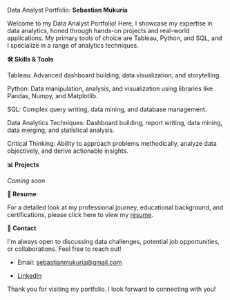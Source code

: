 Data Analyst Portfolio: **Sebastian Mukuria**

Welcome to my Data Analyst Portfolio! Here, I showcase my expertise in data analytics, honed through hands-on projects and real-world applications. My primary tools of choice are Tableau, Python, and SQL, and I specialize in a range of analytics techniques.

**🛠️ Skills & Tools**

Tableau: Advanced dashboard building, data visualization, and storytelling.

Python: Data manipulation, analysis, and visualization using libraries like Pandas, Numpy, and Matplotlib.

SQL: Complex query writing, data mining, and database management.

Data Analytics Techniques: Dashboard building, report writing, data mining, data merging, and statistical analysis.

Critical Thinking: Ability to approach problems methodically, analyze data objectively, and derive actionable insights.

**📊 Projects**

_Coming soon_

**📄 Resume**

For a detailed look at my professional journey, educational background, and certifications, please click here to view my [resume](https://drive.google.com/file/d/1htbkY9tyOEfEBFjWEeYLG0LmR4CH22ke/view?usp=sharing).

**📧 Contact**

I'm always open to discussing data challenges, potential job opportunities, or collaborations. Feel free to reach out!

* Email: sebastianmukuria@gmail.com

* [LinkedIn](https://www.linkedin.com/in/sebastian-mukuria/)

Thank you for visiting my portfolio. I look forward to connecting with you!

